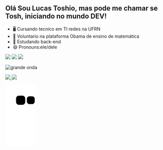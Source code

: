 ## Olá Sou Lucas Toshio, mas pode me chamar se Tosh, iniciando no mundo DEV!
- 🖥️ Cursando tecnico em TI redes na UFRN 
- 🤖 Voluntario na plataforma Obama de ensino de matemática  
- 👾 Estudando back-end
- 😄 Pronouns:ele/dele
<div> 
  <a href="https://www.instagram.com/toshiosam/" target="_blank"><img src="https://img.shields.io/badge/-Instagram-%23E4405F?style=for-the-badge&logo=instagram&logoColor=white" target="_blank"></a> <a href = "mailto:tosh.sam@gmail.com"><img src="https://img.shields.io/badge/-Gmail-%23333?style=for-the-badge&logo=gmail&logoColor=white" target="_blank"></a> <a href="https://www.linkedin.com/in/lucas-toshio-nascimento-da-silva-81214b28/"  target="_blank"><img src="https://img.shields.io/badge/-LinkedIn-%230077B5?style=for-the-badge&logo=linkedin&logoColor=white" target="_blank"></a> </div>

  
![grande onda](https://user-images.githubusercontent.com/101885085/205043705-53fe765e-5464-4a94-ab75-4db3376f6443.jpg)



<div align="left">
  <a href="https://github.com/toshiosam">
  <img height="175em" src="https://github-readme-stats.vercel.app/api?username=toshiosam&show_icons=true&theme=dracula&include_all_commits=true&count_private=true"/>
  <img height="175em" src="https://github-readme-stats.vercel.app/api/top-langs/?username=toshiosam&layout=compact&langs_count=7&theme=dracula"/>
</div>
  

 
 
  ![Snake animation](https://github.com/toshiosam/toshiosam/blob/output/github-contribution-grid-snake.svg)
 

